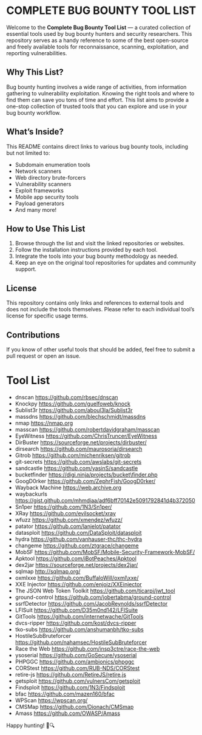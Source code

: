 # COMPLETE BUG BOUNTY TOOL LIST

Welcome to the **Complete Bug Bounty Tool List** — a curated collection of essential tools used by bug bounty hunters and security researchers. This repository serves as a handy reference to some of the best open-source and freely available tools for reconnaissance, scanning, exploitation, and reporting vulnerabilities.

## Why This List?

Bug bounty hunting involves a wide range of activities, from information gathering to vulnerability exploitation. Knowing the right tools and where to find them can save you tons of time and effort. This list aims to provide a one-stop collection of trusted tools that you can explore and use in your bug bounty workflow.

## What’s Inside?

This README contains direct links to various bug bounty tools, including but not limited to:

- Subdomain enumeration tools  
- Network scanners  
- Web directory brute-forcers  
- Vulnerability scanners  
- Exploit frameworks  
- Mobile app security tools  
- Payload generators  
- And many more!

## How to Use This List

1. Browse through the list and visit the linked repositories or websites.
2. Follow the installation instructions provided by each tool.
3. Integrate the tools into your bug bounty methodology as needed.
4. Keep an eye on the original tool repositories for updates and community support.

## License

This repository contains only links and references to external tools and does not include the tools themselves. Please refer to each individual tool’s license for specific usage terms.

## Contributions

If you know of other useful tools that should be added, feel free to submit a pull request or open an issue.

# Tool List

- dnscan https://github.com/rbsec/dnscan  
- Knockpy https://github.com/guelfoweb/knock  
- Sublist3r https://github.com/aboul3la/Sublist3r  
- massdns https://github.com/blechschmidt/massdns  
- nmap https://nmap.org  
- masscan https://github.com/robertdavidgraham/masscan  
- EyeWitness https://github.com/ChrisTruncer/EyeWitness  
- DirBuster https://sourceforge.net/projects/dirbuster/  
- dirsearch https://github.com/maurosoria/dirsearch  
- Gitrob https://github.com/michenriksen/gitrob  
- git-secrets https://github.com/awslabs/git-secrets  
- sandcastle https://github.com/yasinS/sandcastle  
- bucketfinder https://digi.ninja/projects/bucket\finder.php  
- GoogD0rker https://github.com/ZephrFish/GoogD0rker/  
- Wayback Machine https://web.archive.org  
- waybackurls https://gist.github.com/mhmdiaa/adf6bff70142e5091792841d4b372050  
- Sn1per https://github.com/1N3/Sn1per/  
- XRay https://github.com/evilsocket/xray  
- wfuzz https://github.com/xmendez/wfuzz/  
- patator https://github.com/lanjelot/patator  
- datasploit https://github.com/DataSploit/datasploit  
- hydra https://github.com/vanhauser-thc/thc-hydra  
- changeme https://github.com/ztgrace/changeme  
- MobSF https://github.com/MobSF/Mobile-Security-Framework-MobSF/  
- Apktool https://github.com/iBotPeaches/Apktool  
- dex2jar https://sourceforge.net/projects/dex2jar/  
- sqlmap http://sqlmap.org/  
- oxmlxxe https://github.com/BuffaloWill/oxml\xxe/  
- XXE Injector https://github.com/enjoiz/XXEinjector  
- The JSON Web Token Toolkit https://github.com/ticarpi/jwt_tool  
- ground-control https://github.com/jobertabma/ground-control  
- ssrfDetector https://github.com/JacobReynolds/ssrfDetector  
- LFISuit https://github.com/D35m0nd142/LFISuite  
- GitTools https://github.com/internetwache/GitTools  
- dvcs-ripper https://github.com/kost/dvcs-ripper  
- tko-subs https://github.com/anshumanbh/tko-subs  
- HostileSubBruteforcer https://github.com/nahamsec/HostileSubBruteforcer  
- Race the Web https://github.com/insp3ctre/race-the-web  
- ysoserial https://github.com/GoSecure/ysoserial  
- PHPGGC https://github.com/ambionics/phpggc  
- CORStest https://github.com/RUB-NDS/CORStest  
- retire-js https://github.com/RetireJS/retire.js  
- getsploit https://github.com/vulnersCom/getsploit  
- Findsploit https://github.com/1N3/Findsploit  
- bfac https://github.com/mazen160/bfac  
- WPScan https://wpscan.org/  
- CMSMap https://github.com/Dionach/CMSmap  
- Amass https://github.com/OWASP/Amass

Happy hunting! 🐞🔍
